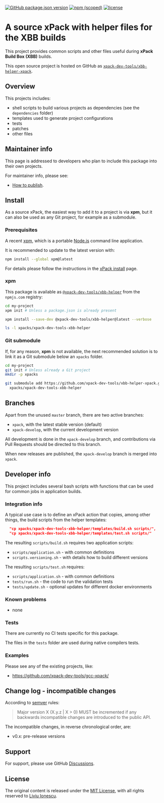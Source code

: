 [![GitHub package.json version](https://img.shields.io/github/package-json/v/xpack-dev-tools/xbb-helper-xpack)](https://github.com/xpack-dev-tools/xbb-helper-xpack/blob/xpack/package.json)
[![npm (scoped)](https://img.shields.io/npm/v/@xpack-dev-tools/xbb-helper.svg?color=blue)](https://www.npmjs.com/package/@xpack-dev-tools/xbb-helper/)
[![license](https://img.shields.io/github/license/xpack-dev-tools/xbb-helper-xpack)](https://github.com/xpack-dev-tools/xbb-helper-xpack/blob/xpack/LICENSE)

# A source xPack with helper files for the XBB builds

This project provides common scripts and other files useful during
**xPack Build Box (XBB)** builds.

This open source project is hosted on GitHub as
[`xpack-dev-tools/xbb-helper-xpack`](https://github.com/xpack-dev-tools/xbb-helper-xpack).

## Overview

This projects includes:

- shell scripts to build various projects as dependencies
(see the `dependencies` folder)
- templates used to generate project configurations
- tests
- patches
- other files

## Maintainer info

This page is addressed to developers who plan to include this package
into their own projects.

For maintainer info, please see:

- [How to publish](https://github.com/xpack-dev-tools/xbb-helper-xpack/blob/xpack/README-MAINTAINER.md).

## Install

As a source xPack, the easiest way to add it to a project is via
**xpm**, but it can also be used as any Git project, for example as a submodule.

### Prerequisites

A recent [xpm](https://xpack.github.io/xpm/),
which is a portable [Node.js](https://nodejs.org/) command line application.

It is recommended to update to the latest version with:

```sh
npm install --global xpm@latest
```

For details please follow the instructions in the
[xPack install](https://xpack.github.io/install/) page.

### xpm

This package is available as
[`@xpack-dev-tools/xbb-helper`](https://www.npmjs.com/package/@xpack-dev-tools/xbb-helper)
from the `npmjs.com` registry:

```sh
cd my-project
xpm init # Unless a package.json is already present

xpm install --save-dev @xpack-dev-tools/xbb-helper@latest --verbose

ls -l xpacks/xpack-dev-tools-xbb-helper
```

### Git submodule

If, for any reason, **xpm** is not available, the next recommended
solution is to link it as a Git submodule below an `xpacks` folder.

```sh
cd my-project
git init # Unless already a Git project
mkdir -p xpacks

git submodule add https://github.com/xpack-dev-tools/xbb-helper-xpack.git \
  xpacks/xpack-dev-tools-xbb-helper
```

## Branches

Apart from the unused `master` branch, there are two active branches:

- `xpack`, with the latest stable version (default)
- `xpack-develop`, with the current development version

All development is done in the `xpack-develop` branch, and contributions via
Pull Requests should be directed to this branch.

When new releases are published, the `xpack-develop` branch is merged
into `xpack`.

## Developer info

This project includes several bash scripts with functions that can be
used for common jobs in application builds.

### Integration info

A typical use case is to define an xPack action that copies, among
other things, the build scripts from the helper templates:

```json
  "cp xpacks/xpack-dev-tools-xbb-helper/templates/build.sh scripts/",
  "cp xpacks/xpack-dev-tools-xbb-helper/templates/test.sh scripts/"
```

The resulting `scripts/build.sh` requires two application scripts:

- `scripts/application.sh` - with common definitions
- `scripts.versioning.sh` - with details how to build different versions

The resulting `scripts/test.sh` requires:

- `scripts/application.sh` - with common definitions
- `tests/run.sh` - the code to run the validation tests
- `tests/update.sh` - optional updates for different docker environments

### Known problems

- none

### Tests

There are currently no CI tests specific for this package.

The files in the `tests` folder are used during native compilers tests.

### Examples

Please see any of the existing projects, like:

- <https://github.com/xpack-dev-tools/gcc-xpack/>

## Change log - incompatible changes

According to [semver](https://semver.org) rules:

> Major version X (X.y.z | X > 0) MUST be incremented if any
backwards incompatible changes are introduced to the public API.

The incompatible changes, in reverse chronological order,
are:

- v0.x: pre-release versions

## Support

For support, please use GitHub
[Discussions](https://github.com/xpack-dev-tools/xbb-helper-xpack/discussions/).

## License

The original content is released under the
[MIT License](https://opensource.org/licenses/MIT/),
with all rights reserved to
[Liviu Ionescu](https://github.com/ilg-ul/).
